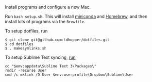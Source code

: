 Install programs and configure a new Mac.

Run `bash setup.sh`. This will install [miniconda](http://conda.pydata.org/miniconda.html "Miniconda &mdash; Conda") and [Homebrew](http://brew.sh/ "Homebrew — The missing package manager for OS X"), and then install lots of programs via the `Brewfile`.

To setup dotfiles, run

```
$ git clone git@github.com:tdhopper/dotfiles.git
$ cd dotfiles
$ . makesymlinks.sh

```

To setup Sublime Text syncing, [run](https://packagecontrol.io/docs/syncing)

```
cd "$env:appdata\Sublime Text 3\Packages\"
rmdir -recurse User
cmd /c mklink /D User $env:userprofile\Dropbox\Sublime\User
```